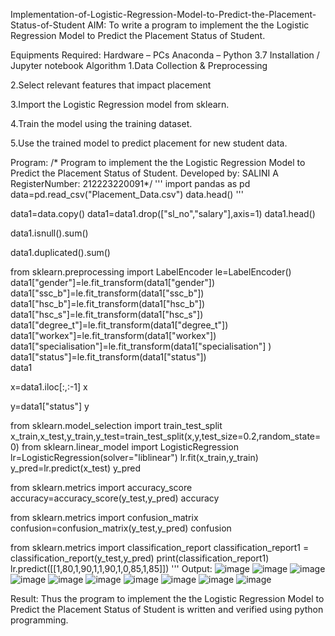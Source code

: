 Implementation-of-Logistic-Regression-Model-to-Predict-the-Placement-Status-of-Student
AIM:
To write a program to implement the the Logistic Regression Model to Predict the Placement Status of Student.

Equipments Required:
Hardware – PCs
Anaconda – Python 3.7 Installation / Jupyter notebook
Algorithm
1.Data Collection & Preprocessing

2.Select relevant features that impact placement

3.Import the Logistic Regression model from sklearn.

4.Train the model using the training dataset.

5.Use the trained model to predict placement for new student data.

Program:
/* Program to implement the the Logistic Regression Model to Predict the Placement Status of Student. Developed by: SALINI A RegisterNumber: 212223220091*/
'''
import pandas as pd
data=pd.read_csv("Placement_Data.csv")
data.head()
'''

data1=data.copy()
data1=data1.drop(["sl_no","salary"],axis=1)
data1.head()


data1.isnull().sum()


data1.duplicated().sum()


from sklearn.preprocessing import LabelEncoder
le=LabelEncoder()
data1["gender"]=le.fit_transform(data1["gender"])
data1["ssc_b"]=le.fit_transform(data1["ssc_b"])
data1["hsc_b"]=le.fit_transform(data1["hsc_b"])
data1["hsc_s"]=le.fit_transform(data1["hsc_s"])
data1["degree_t"]=le.fit_transform(data1["degree_t"])
data1["workex"]=le.fit_transform(data1["workex"])
data1["specialisation"]=le.fit_transform(data1["specialisation"] )     
data1["status"]=le.fit_transform(data1["status"])       
data1


x=data1.iloc[:,:-1]
x


y=data1["status"]
y


from sklearn.model_selection import train_test_split
x_train,x_test,y_train,y_test=train_test_split(x,y,test_size=0.2,random_state=0)
from sklearn.linear_model import LogisticRegression
lr=LogisticRegression(solver="liblinear")
lr.fit(x_train,y_train)
y_pred=lr.predict(x_test)
y_pred


from sklearn.metrics import accuracy_score
accuracy=accuracy_score(y_test,y_pred)
accuracy


from sklearn.metrics import confusion_matrix
confusion=confusion_matrix(y_test,y_pred)
confusion

from sklearn.metrics import classification_report
classification_report1 = classification_report(y_test,y_pred)
print(classification_report1)
lr.predict([[1,80,1,90,1,1,90,1,0,85,1,85]])
'''
Output:
![image](https://github.com/user-attachments/assets/73e3ead7-62f6-4b4f-a343-88ff8b22b630)
![image](https://github.com/user-attachments/assets/7940ff2d-2c69-4f48-8271-d534a92d4f23)
![image](https://github.com/user-attachments/assets/251da739-6edb-4bd6-ae94-9d0f549e517e)
![image](https://github.com/user-attachments/assets/63ce9e03-0ced-41ae-82de-45325795dc4c)
![image](https://github.com/user-attachments/assets/27004e40-ce73-4974-ad87-2ad12a69f7e2)
![image](https://github.com/user-attachments/assets/af7a0d85-59c5-47dc-abda-b53e42309fa5)
![image](https://github.com/user-attachments/assets/dff5eaef-fbfd-4e9b-b8d2-81bcdeefc4bf)
![image](https://github.com/user-attachments/assets/8141ca7b-55b3-41a6-a0f5-bb8ace4cf742)
![image](https://github.com/user-attachments/assets/adb73951-cc3f-40ae-9623-846f07736787)
![image](https://github.com/user-attachments/assets/6f35737c-8d0a-4408-97b5-4c97a8f49eec)

Result:
Thus the program to implement the the Logistic Regression Model to Predict the Placement Status of Student is written and verified using python programming.
